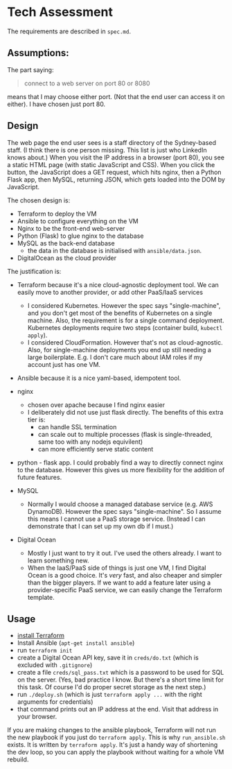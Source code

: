 # Tech Assessment

The requirements are described in `spec.md`.

## Assumptions:

The part saying:

> connect to a web server on port 80 or 8080

means that I may choose either port. (Not that the end user can access it on either).
I have chosen just port 80.


## Design

The web page the end user sees is a staff directory of the Sydney-based staff.
(I think there is one person missing. This list is just who LinkedIn knows about.)
When you visit the IP address in a browser (port 80), you see a static HTML page (with static JavaScript and CSS). 
When you click the button, the JavaScript does a GET request, which hits nginx, then a Python Flask app, then MySQL, returning JSON, which gets loaded into the DOM by JavaScript.

The chosen design is:

* Terraform to deploy the VM
* Ansible to configure everything on the VM
* Nginx to be the front-end web-server
* Python (Flask) to glue nginx to the database
* MySQL as the back-end database
   * the data in the database is initialised with `ansible/data.json`. 
* DigitalOcean as the cloud provider

The justification is:

* Terraform because it's a nice cloud-agnostic deployment tool.
  We can easily move to another provider, or add other PaaS/IaaS services
   * I considered Kubernetes. However the spec says "single-machine", and you don't get most of the benefits of Kubernetes on a single machine. Also, the requirement is for a single command deployment. Kubernetes deployments require two steps (container build, `kubectl apply`).  
   * I considered CloudFormation. However that's not as cloud-agnostic. Also, for single-machine deployments you end up still needing a large boilerplate. E.g. I don't care much about IAM roles if my account just has one VM.
* Ansible because it is a nice yaml-based, idempotent tool.
* nginx
  * chosen over apache because I find nginx easier
  * I deliberately did not use just flask directly. The benefits of this extra tier is:
    * can handle SSL termination
    * can scale out to multiple processes (flask is single-threaded, same too with any nodejs equivilent)
    * can more efficiently serve static content
* python - flask app. I could probably find a way to directly connect nginx to the database. However this gives us more flexibility for the addition of future features.
* MySQL
   * Normally I would choose a managed database service (e.g. AWS DynamoDB). However the spec says "single-machine". So I assume this means I cannot use a PaaS storage service. (Instead I can demonstrate that I can set up my own db if I must.)

* Digital Ocean
   * Mostly I just want to try it out. I've used the others already. I want to learn something new.
   * When the IaaS/PaaS side of things is just one VM, I find Digital Ocean is a good choice. It's *very* fast, and also cheaper and simpler than the bigger players. If we want to add a feature later using a provider-specific PaaS service, we can easily change the Terraform template.



## Usage

* [install Terraform](https://www.terraform.io/downloads.html)
* Install Ansible (`apt-get install ansible`)
* run `terraform init`
* create a Digital Ocean API key, save it in `creds/do.txt` (which is excluded with `.gitignore`)
* create a file `creds/sql_pass.txt` which is a password to be used for SQL on the server. (Yes, bad practice I know. But there's a short time limit for this task. Of course I'd do proper secret storage as the next step.)
* run `./deploy.sh` (which is just `terraform apply ...` with the right arguments for credentials)
* that command prints out an IP address at the end. Visit that address in your browser.

If you are making changes to the ansible playbook, Terraform will not run the new playbook if you just do `terraform apply`.
This is why `run_ansible.sh` exists. 
It is written by `terraform apply`. 
It's just a handy way of shortening the dev loop, so you can apply the playbook without waiting for a whole VM rebuild.


